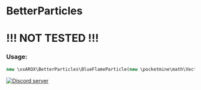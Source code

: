 # BetterParticles
# !!! NOT TESTED !!!
### Usage:
```php
new \xxAROX\BetterParticles\BlueFlameParticle(new \pocketmine\math\Vector3(128,12,128));
```
<a href="https://stimomc.de/discord"><img src="https://discordapp.com/api/guilds/664707991974576137/embed.png" alt="Discord server"/></a>
